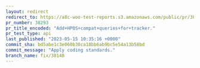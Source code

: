 ```yaml
---
layout: redirect
redirect_to: https://a8c-woo-test-reports.s3.amazonaws.com/public/pr/38293/api/index.html
pr_number: 38293
pr_title_encoded: "Add+HPOS+compat+queries+for+tracker."
pr_test_type: api
last_published: "2023-05-15 10:35:16 +0000"
commit_sha: bd5abe1c3e060b30ca18bb6ab9bc5e54a13b58bd
commit_message: "Apply coding standards."
branch_name: fix/38148
---
```

